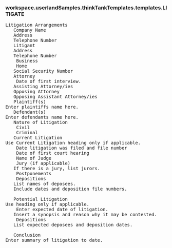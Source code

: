 ### workspace.userlandSamples.thinkTankTemplates.templates.LITIGATE
<pre>
Litigation Arrangements
   Company Name 
   Address
   Telephone Number
   Litigant 
   Address 
   Telephone Number
    Business
    Home
   Social Security Number
   Attorney
    Date of first interview.
   Assisting Attorney/ies
   Opposing Attorney
   Opposing Assistant Attorney/ies
   Plaintiff(s) 
Enter plaintiffs name here. 
   Defendant(s)
Enter defendants name here. 
   Nature of Litigation
    Civil
    Criminal
   Current Litigation
Use Current Litigation heading only if applicable.	
    Date litigation was filed and file number
    Date of first court hearing
    Name of Judge 
    Jury (if applicable)
   If there is a jury, list jurors.	
    Postponements
    Depositions
   List names of deposees. 	
   Include dates and deposition file numbers.	
    
   Potential Litigation 
Use heading only if applicable.	
    Enter expected date of litigation.
   Insert a synopsis and reason why it may be contested.	
    Depositions
   List expected deposees and deposition dates.	
    
   Conclusion
Enter summary of litigation to date.	

</pre>